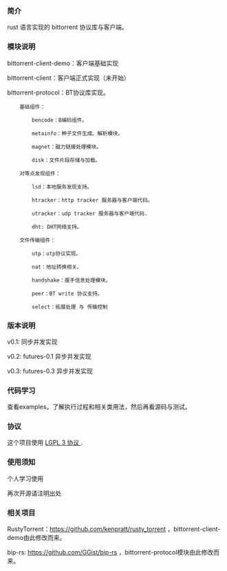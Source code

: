### 简介

rust 语言实现的 bittorrent 协议库与客户端。


### 模块说明

bittorrent-client-demo：客户端基础实现

bittorrent-client：客户端正式实现（未开始）

bittorrent-protocol：BT协议库实现。

        基础组件：

            bencode：B编码组件。
            
            metainfo：种子文件生成、解析模块。
            
            magnet：磁力链接处理模块。
            
            disk：文件片段存储与加载。

        对等点发现组件：

            lsd：本地服务发现支持。

            htracker：http tracker 服务器与客户端代码。

            utracker：udp tracker 服务器与客户端代码.

            dht: DHT网络支持。

        文件传输组件：

            utp：utp协议实现。 

            nat：地址转换相关。

            handshake：握手信息处理模块。

            peer：BT write 协议支持。

            select：拓展处理 与 传输控制 


### 版本说明

 v0.1: 同步并发实现

 v0.2: futures-0.1 异步并发实现

 v0.3: futures-0.3 异步并发实现


### 代码学习

 查看examples。了解执行过程和相关类用法，然后再看源码与测试。


### 协议

这个项目使用 [ LGPL 3 协议 ].

[ LGPL 3 协议 ]: https://github.com/xin-water/bittorrent-project/blob/master/LICENSE


### 使用须知

 个人学习使用
 
 再次开源请注明出处


### 相关项目

RustyTorrent：https://github.com/kenpratt/rusty_torrent ，bittorrent-client-demo由此修改而来。

bip-rs: https://github.com/GGist/bip-rs ，bittorrent-protocol模块由此修改而来。
